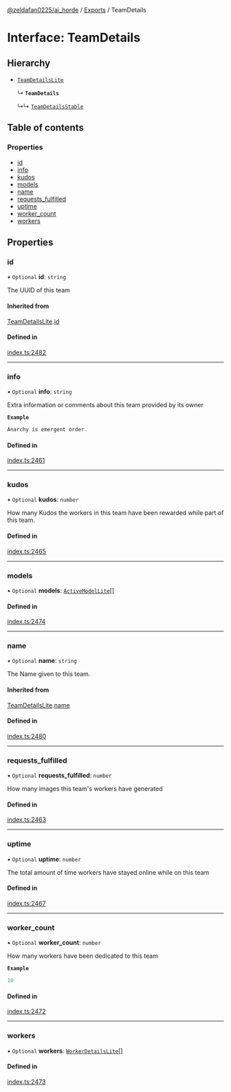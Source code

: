 [@zeldafan0225/ai_horde](../README.md) / [Exports](../modules.md) / TeamDetails

# Interface: TeamDetails

## Hierarchy

- [`TeamDetailsLite`](TeamDetailsLite.md)

  ↳ **`TeamDetails`**

  ↳↳ [`TeamDetailsStable`](TeamDetailsStable.md)

## Table of contents

### Properties

- [id](TeamDetails.md#id)
- [info](TeamDetails.md#info)
- [kudos](TeamDetails.md#kudos)
- [models](TeamDetails.md#models)
- [name](TeamDetails.md#name)
- [requests\_fulfilled](TeamDetails.md#requests_fulfilled)
- [uptime](TeamDetails.md#uptime)
- [worker\_count](TeamDetails.md#worker_count)
- [workers](TeamDetails.md#workers)

## Properties

### id

• `Optional` **id**: `string`

The UUID of this team

#### Inherited from

[TeamDetailsLite](TeamDetailsLite.md).[id](TeamDetailsLite.md#id)

#### Defined in

[index.ts:2482](https://github.com/ZeldaFan0225/ai_horde/blob/ae52afb/index.ts#L2482)

___

### info

• `Optional` **info**: `string`

Extra information or comments about this team provided by its owner

**`Example`**

```ts
Anarchy is emergent order.
```

#### Defined in

[index.ts:2461](https://github.com/ZeldaFan0225/ai_horde/blob/ae52afb/index.ts#L2461)

___

### kudos

• `Optional` **kudos**: `number`

How many Kudos the workers in this team have been rewarded while part of this team.

#### Defined in

[index.ts:2465](https://github.com/ZeldaFan0225/ai_horde/blob/ae52afb/index.ts#L2465)

___

### models

• `Optional` **models**: [`ActiveModelLite`](ActiveModelLite.md)[]

#### Defined in

[index.ts:2474](https://github.com/ZeldaFan0225/ai_horde/blob/ae52afb/index.ts#L2474)

___

### name

• `Optional` **name**: `string`

The Name given to this team.

#### Inherited from

[TeamDetailsLite](TeamDetailsLite.md).[name](TeamDetailsLite.md#name)

#### Defined in

[index.ts:2480](https://github.com/ZeldaFan0225/ai_horde/blob/ae52afb/index.ts#L2480)

___

### requests\_fulfilled

• `Optional` **requests\_fulfilled**: `number`

How many images this team's workers have generated

#### Defined in

[index.ts:2463](https://github.com/ZeldaFan0225/ai_horde/blob/ae52afb/index.ts#L2463)

___

### uptime

• `Optional` **uptime**: `number`

The total amount of time workers have stayed online while on this team

#### Defined in

[index.ts:2467](https://github.com/ZeldaFan0225/ai_horde/blob/ae52afb/index.ts#L2467)

___

### worker\_count

• `Optional` **worker\_count**: `number`

How many workers have been dedicated to this team

**`Example`**

```ts
10
```

#### Defined in

[index.ts:2472](https://github.com/ZeldaFan0225/ai_horde/blob/ae52afb/index.ts#L2472)

___

### workers

• `Optional` **workers**: [`WorkerDetailsLite`](WorkerDetailsLite.md)[]

#### Defined in

[index.ts:2473](https://github.com/ZeldaFan0225/ai_horde/blob/ae52afb/index.ts#L2473)
